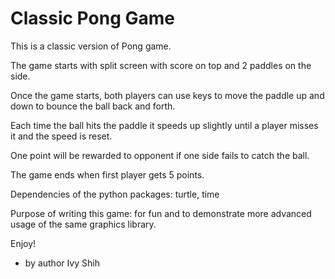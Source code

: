 Classic Pong Game
=================

This is a classic version of Pong game.

The game starts with split screen with score on top and 2 paddles on the side.

Once the game starts, both players can use keys to move the paddle up and down to bounce the ball back and forth.

Each time the ball hits the paddle it speeds up slightly until a player misses it and the speed is reset.

One point will be rewarded to opponent if one side fails to catch the ball.

The game ends when first player gets 5 points.

Dependencies of the python packages: turtle, time

Purpose of writing this game:  for fun and to demonstrate more advanced usage of the same graphics library.  

Enjoy!

- by author Ivy Shih
